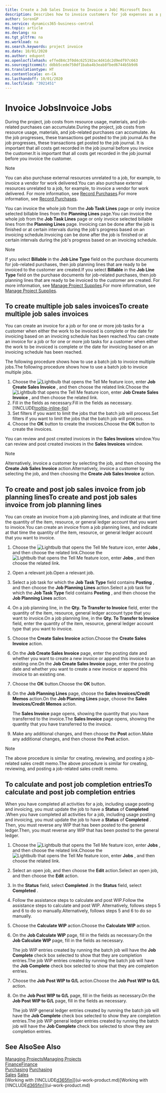 ```yaml
---
title: Create a Job Sales Invoice to Invoice a Job| Microsoft Docs
description: Describes how to invoice customers for job expenses as a project progresses.
author: SorenGP
ms.service: dynamics365-business-central
ms.topic: article
ms.devlang: na
ms.tgt_pltfrm: na
ms.workload: na
ms.search.keywords: project invoice
ms.date: 10/01/2020
ms.author: edupont
ms.openlocfilehash: effed84c3f0d4c625192ac4d41dc2d9edf97c663
ms.sourcegitcommit: ddbb5cede750df1baba4b3eab8fbed6744b5b9d6
ms.translationtype: HT
ms.contentlocale: en-CA
ms.lasthandoff: 10/01/2020
ms.locfileid: "3921451"
---
```

# <a name="invoice-jobs"></a><span data-ttu-id="cecbf-103">Invoice Jobs</span><span class="sxs-lookup"><span data-stu-id="cecbf-103">Invoice Jobs</span></span>
<span data-ttu-id="cecbf-104">During the project, job costs from resource usage, materials, and job-related purchases can accumulate.</span><span class="sxs-lookup"><span data-stu-id="cecbf-104">During the project, job costs from resource usage, materials, and job-related purchases can accumulate.</span></span> <span data-ttu-id="cecbf-105">As the job progresses, these transactions get posted to the job journal.</span><span class="sxs-lookup"><span data-stu-id="cecbf-105">As the job progresses, these transactions get posted to the job journal.</span></span> <span data-ttu-id="cecbf-106">It is important that all costs get recorded in the job journal before you invoice the customer.</span><span class="sxs-lookup"><span data-stu-id="cecbf-106">It is important that all costs get recorded in the job journal before you invoice the customer.</span></span>

> [!NOTE]
> <span data-ttu-id="cecbf-107">You can also purchase external resources unrelated to a job, for example, to invoice a vendor for work delivered.</span><span class="sxs-lookup"><span data-stu-id="cecbf-107">You can also purchase external resources unrelated to a job, for example, to invoice a vendor for work delivered.</span></span> <span data-ttu-id="cecbf-108">For more information, see [Record Purchases](purchasing-how-record-purchases.md).</span><span class="sxs-lookup"><span data-stu-id="cecbf-108">For more information, see [Record Purchases](purchasing-how-record-purchases.md).</span></span>

<span data-ttu-id="cecbf-109">You can invoice the whole job from the **Job Task Lines** page or only invoice selected billable lines from the **Planning Lines** page.</span><span class="sxs-lookup"><span data-stu-id="cecbf-109">You can invoice the whole job from the **Job Task Lines** page or only invoice selected billable lines from the **Planning Lines** page.</span></span> <span data-ttu-id="cecbf-110">Invoicing can be done after the job is finished or at certain intervals during the job's progress based on an invoicing schedule.</span><span class="sxs-lookup"><span data-stu-id="cecbf-110">Invoicing can be done after the job is finished or at certain intervals during the job's progress based on an invoicing schedule.</span></span>

> [!NOTE]  
> <span data-ttu-id="cecbf-111">If you select **Billable** in the **Job Line Type** field on the purchase documents for job-related purchases, then job planning lines that are ready to be invoiced to the customer are created.</span><span class="sxs-lookup"><span data-stu-id="cecbf-111">If you select **Billable** in the **Job Line Type** field on the purchase documents for job-related purchases, then job planning lines that are ready to be invoiced to the customer are created.</span></span> <span data-ttu-id="cecbf-112">For more information, see [Manage Project Supplies](projects-how-manage-project-supplies.md).</span><span class="sxs-lookup"><span data-stu-id="cecbf-112">For more information, see [Manage Project Supplies](projects-how-manage-project-supplies.md).</span></span>

## <a name="to-create-multiple-job-sales-invoices"></a><span data-ttu-id="cecbf-113">To create multiple job sales invoices</span><span class="sxs-lookup"><span data-stu-id="cecbf-113">To create multiple job sales invoices</span></span>
<span data-ttu-id="cecbf-114">You can create an invoice for a job or for one or more job tasks for a customer when either the work to be invoiced is complete or the date for invoicing based on an invoicing schedule has been reached.</span><span class="sxs-lookup"><span data-stu-id="cecbf-114">You can create an invoice for a job or for one or more job tasks for a customer when either the work to be invoiced is complete or the date for invoicing based on an invoicing schedule has been reached.</span></span>

<span data-ttu-id="cecbf-115">The following procedure shows how to use a batch job to invoice multiple jobs.</span><span class="sxs-lookup"><span data-stu-id="cecbf-115">The following procedure shows how to use a batch job to invoice multiple jobs.</span></span>  

1. <span data-ttu-id="cecbf-116">Choose the ![Lightbulb that opens the Tell Me feature](media/ui-search/search_small.png "Tell me what you want to do") icon, enter **Job Create Sales Invoice** , and then choose the related link.</span><span class="sxs-lookup"><span data-stu-id="cecbf-116">Choose the ![Lightbulb that opens the Tell Me feature](media/ui-search/search_small.png "Tell me what you want to do") icon, enter **Job Create Sales Invoice** , and then choose the related link.</span></span>  
2. <span data-ttu-id="cecbf-117">Fill in the fields as necessary.</span><span class="sxs-lookup"><span data-stu-id="cecbf-117">Fill in the fields as necessary.</span></span> [!INCLUDE[tooltip-inline-tip](includes/tooltip-inline-tip_md.md)]
3. <span data-ttu-id="cecbf-118">Set filters if you want to limit the jobs that the batch job will process.</span><span class="sxs-lookup"><span data-stu-id="cecbf-118">Set filters if you want to limit the jobs that the batch job will process.</span></span>
4. <span data-ttu-id="cecbf-119">Choose the **OK** button to create the invoices.</span><span class="sxs-lookup"><span data-stu-id="cecbf-119">Choose the **OK** button to create the invoices.</span></span>  

<span data-ttu-id="cecbf-120">You can review and post created invoices in the **Sales Invoices** window.</span><span class="sxs-lookup"><span data-stu-id="cecbf-120">You can review and post created invoices in the **Sales Invoices** window.</span></span>

> [!NOTE]
> <span data-ttu-id="cecbf-121">Alternatively, invoice a customer by selecting the job, and then choosing the **Create Job Sales Invoice** action.</span><span class="sxs-lookup"><span data-stu-id="cecbf-121">Alternatively, invoice a customer by selecting the job, and then choosing the **Create Job Sales Invoice** action.</span></span> 

## <a name="to-create-and-post-job-sales-invoice-from-job-planning-lines"></a><span data-ttu-id="cecbf-122">To create and post job sales invoice from job planning lines</span><span class="sxs-lookup"><span data-stu-id="cecbf-122">To create and post job sales invoice from job planning lines</span></span>
<span data-ttu-id="cecbf-123">You can create an invoice from a job planning lines, and indicate at that time the quantity of the item, resource, or general ledger account that you want to invoice.</span><span class="sxs-lookup"><span data-stu-id="cecbf-123">You can create an invoice from a job planning lines, and indicate at that time the quantity of the item, resource, or general ledger account that you want to invoice.</span></span>

1. <span data-ttu-id="cecbf-124">Choose the ![Lightbulb that opens the Tell Me feature](media/ui-search/search_small.png "Tell me what you want to do") icon, enter **Jobs** , and then choose the related link.</span><span class="sxs-lookup"><span data-stu-id="cecbf-124">Choose the ![Lightbulb that opens the Tell Me feature](media/ui-search/search_small.png "Tell me what you want to do") icon, enter **Jobs** , and then choose the related link.</span></span>
2. <span data-ttu-id="cecbf-125">Open a relevant job.</span><span class="sxs-lookup"><span data-stu-id="cecbf-125">Open a relevant job.</span></span>
3. <span data-ttu-id="cecbf-126">Select a job task for which the **Job Task Type** field contains **Posting** , and then choose the **Job Planning Lines** action.</span><span class="sxs-lookup"><span data-stu-id="cecbf-126">Select a job task for which the **Job Task Type** field contains **Posting** , and then choose the **Job Planning Lines** action.</span></span>  
4. <span data-ttu-id="cecbf-127">On a job planning line, in the **Qty. To Transfer to Invoice** field, enter the quantity of the item, resource, general ledger account type that you want to invoice.</span><span class="sxs-lookup"><span data-stu-id="cecbf-127">On a job planning line, in the **Qty. To Transfer to Invoice** field, enter the quantity of the item, resource, general ledger account type that you want to invoice.</span></span>  
5. <span data-ttu-id="cecbf-128">Choose the **Create Sales Invoice** action.</span><span class="sxs-lookup"><span data-stu-id="cecbf-128">Choose the **Create Sales Invoice** action.</span></span>
6. <span data-ttu-id="cecbf-129">On the **Job Create Sales Invoice** page, enter the posting date and whether you want to create a new invoice or append this invoice to an existing one.</span><span class="sxs-lookup"><span data-stu-id="cecbf-129">On the **Job Create Sales Invoice** page, enter the posting date and whether you want to create a new invoice or append this invoice to an existing one.</span></span>
7. <span data-ttu-id="cecbf-130">Choose the **OK** button.</span><span class="sxs-lookup"><span data-stu-id="cecbf-130">Choose the **OK** button.</span></span>  
8. <span data-ttu-id="cecbf-131">On the **Job Planning Lines** page, choose the **Sales Invoices/Credit Memos** action.</span><span class="sxs-lookup"><span data-stu-id="cecbf-131">On the **Job Planning Lines** page, choose the **Sales Invoices/Credit Memos** action.</span></span>

    <span data-ttu-id="cecbf-132">The **Sales Invoice** page opens, showing the quantity that you have transferred to the invoice.</span><span class="sxs-lookup"><span data-stu-id="cecbf-132">The **Sales Invoice** page opens, showing the quantity that you have transferred to the invoice.</span></span>
9. <span data-ttu-id="cecbf-133">Make any additional changes, and then choose the **Post** action.</span><span class="sxs-lookup"><span data-stu-id="cecbf-133">Make any additional changes, and then choose the **Post** action.</span></span>

> [!NOTE]  
>   <span data-ttu-id="cecbf-134">The above procedure is similar for creating, reviewing, and posting a job-related sales credit memo.</span><span class="sxs-lookup"><span data-stu-id="cecbf-134">The above procedure is similar for creating, reviewing, and posting a job-related sales credit memo.</span></span>

## <a name="to-calculate-and-post-job-completion-entries"></a><span data-ttu-id="cecbf-135">To calculate and post job completion entries</span><span class="sxs-lookup"><span data-stu-id="cecbf-135">To calculate and post job completion entries</span></span>
<span data-ttu-id="cecbf-136">When you have completed all activities for a job, including usage posting and invoicing, you must update the job to have a **Status** of **Completed** .</span><span class="sxs-lookup"><span data-stu-id="cecbf-136">When you have completed all activities for a job, including usage posting and invoicing, you must update the job to have a **Status** of **Completed** .</span></span> <span data-ttu-id="cecbf-137">Then, you must reverse any WIP that has been posted to the general ledger.</span><span class="sxs-lookup"><span data-stu-id="cecbf-137">Then, you must reverse any WIP that has been posted to the general ledger.</span></span>

1. <span data-ttu-id="cecbf-138">Choose the ![Lightbulb that opens the Tell Me feature](media/ui-search/search_small.png "Tell me what you want to do") icon, enter **Jobs** , and then choose the related link.</span><span class="sxs-lookup"><span data-stu-id="cecbf-138">Choose the ![Lightbulb that opens the Tell Me feature](media/ui-search/search_small.png "Tell me what you want to do") icon, enter **Jobs** , and then choose the related link.</span></span>  
2. <span data-ttu-id="cecbf-139">Select an open job, and then choose the **Edit** action.</span><span class="sxs-lookup"><span data-stu-id="cecbf-139">Select an open job, and then choose the **Edit** action.</span></span>
3. <span data-ttu-id="cecbf-140">In the **Status** field, select **Completed** .</span><span class="sxs-lookup"><span data-stu-id="cecbf-140">In the **Status** field, select **Completed** .</span></span>
4. <span data-ttu-id="cecbf-141">Follow the assistance steps to calculate and post WIP.</span><span class="sxs-lookup"><span data-stu-id="cecbf-141">Follow the assistance steps to calculate and post WIP.</span></span> <span data-ttu-id="cecbf-142">Alternatively, follows steps 5 and 6 to do so manually.</span><span class="sxs-lookup"><span data-stu-id="cecbf-142">Alternatively, follows steps 5 and 6 to do so manually.</span></span>  
5. <span data-ttu-id="cecbf-143">Choose the **Calculate WIP** action.</span><span class="sxs-lookup"><span data-stu-id="cecbf-143">Choose the **Calculate WIP** action.</span></span>
6. <span data-ttu-id="cecbf-144">On the **Job Calculate WIP** page, fill in the fields as necessary.</span><span class="sxs-lookup"><span data-stu-id="cecbf-144">On the **Job Calculate WIP** page, fill in the fields as necessary.</span></span>  

     <span data-ttu-id="cecbf-145">The job WIP entries created by running the batch job will have the **Job Complete** check box selected to show that they are completion entries.</span><span class="sxs-lookup"><span data-stu-id="cecbf-145">The job WIP entries created by running the batch job will have the **Job Complete** check box selected to show that they are completion entries.</span></span>  
7. <span data-ttu-id="cecbf-146">Choose the **Job Post WIP to G/L** action.</span><span class="sxs-lookup"><span data-stu-id="cecbf-146">Choose the **Job Post WIP to G/L** action.</span></span>
8. <span data-ttu-id="cecbf-147">On the **Job Post WIP to G/L** page, fill in the fields as necessary.</span><span class="sxs-lookup"><span data-stu-id="cecbf-147">On the **Job Post WIP to G/L** page, fill in the fields as necessary.</span></span>  

     <span data-ttu-id="cecbf-148">The job WIP general ledger entries created by running the batch job will have the **Job Complete** check box selected to show they are completion entries.</span><span class="sxs-lookup"><span data-stu-id="cecbf-148">The job WIP general ledger entries created by running the batch job will have the **Job Complete** check box selected to show they are completion entries.</span></span>

## <a name="see-also"></a><span data-ttu-id="cecbf-149">See Also</span><span class="sxs-lookup"><span data-stu-id="cecbf-149">See Also</span></span>
[<span data-ttu-id="cecbf-150">Managing Projects</span><span class="sxs-lookup"><span data-stu-id="cecbf-150">Managing Projects</span></span>](projects-manage-projects.md)  
[<span data-ttu-id="cecbf-151">Finance</span><span class="sxs-lookup"><span data-stu-id="cecbf-151">Finance</span></span>](finance.md)  
<span data-ttu-id="cecbf-152">[Purchasing](purchasing-manage-purchasing.md)       </span><span class="sxs-lookup"><span data-stu-id="cecbf-152">[Purchasing](purchasing-manage-purchasing.md)       </span></span>  
<span data-ttu-id="cecbf-153">[Sales](sales-manage-sales.md)    </span><span class="sxs-lookup"><span data-stu-id="cecbf-153">[Sales](sales-manage-sales.md)    </span></span>  
<span data-ttu-id="cecbf-154">[Working with [!INCLUDE[d365fin](includes/d365fin_md.md)]](ui-work-product.md)</span><span class="sxs-lookup"><span data-stu-id="cecbf-154">[Working with [!INCLUDE[d365fin](includes/d365fin_md.md)]](ui-work-product.md)</span></span>  
